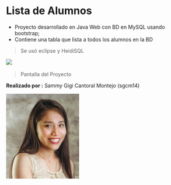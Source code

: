 # Lista de Alumnos

- Proyecto desarrollado en Java Web con BD en MySQL usando bootstrap;
- Contiene una tabla que lista a todos los alumnos en la BD
> Se usó eclipse y HeidiSQL

![](https://raw.githubusercontent.com/sgcm14/proyectos-java-fullstack/master/bootstrap/doc/lista_Alumnos.png)
> Pantalla del Proyecto

**Realizado por :** Sammy Gigi Cantoral Montejo (sgcm14)

<img src ="https://raw.githubusercontent.com/sgcm14/sgcm14/main/sammy.jpg" width="200">
